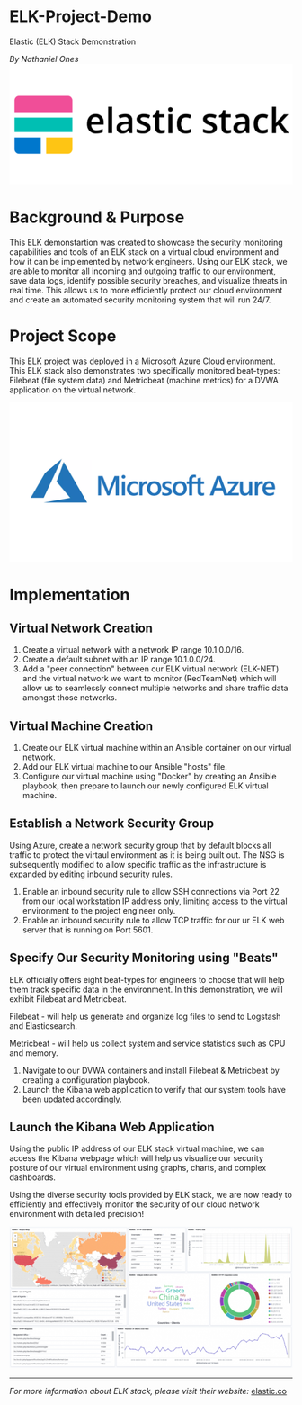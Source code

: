 # **ELK-Project-Demo**
Elastic (ELK) Stack Demonstration

*By Nathaniel Ones*
![](images/ELK.png)  
# **Background & Purpose** #
This ELK demonstartion was created to showcase the security monitoring capabilities and tools of an ELK stack on a virtual cloud environment and how it can be implemented by network engineers. Using our ELK stack, we are able to monitor all incoming and outgoing traffic to our environment, save data logs, identify possible security breaches, and visualize threats in real time. This allows us to more efficiently protect our cloud environment and create an automated security monitoring system that will run 24/7.

# **Project Scope** #
This ELK project was deployed in a Microsoft Azure Cloud environment. This ELK stack also demonstrates two specifically monitored beat-types: Filebeat (file system data) and Metricbeat (machine metrics) for a DVWA application on the virtual network.

![](images/Azure.png)  

# **Implementation** #

## Virtual Network Creation ##

1. Create a virtual network with a network IP range 10.1.0.0/16.
2. Create a default subnet with an IP range 10.1.0.0/24.
3. Add a "peer connection" between our ELK virtual network (ELK-NET) and the virtual network we want to monitor (RedTeamNet) which will allow us to seamlessly connect multiple networks and share traffic data amongst those networks.

## Virtual Machine Creation ## 
1. Create our ELK virtual machine within an Ansible container on our virtual network.
2. Add our ELK virtual machine to our Ansible "hosts" file.
3. Configure our virtual machine using "Docker" by creating an Ansible playbook, then prepare to launch our newly configured ELK virtual machine.

## Establish a Network Security Group ##

Using Azure, create a network security group that by default blocks all traffic to protect the virtaul environment as it is being built out. The NSG is subsequently modified to allow specific traffic as the infrastructure is expanded by editing inbound security rules. 

1. Enable an inbound security rule to allow SSH connections via Port 22 from our local workstation IP address only, limiting access to the virtual environment to the project engineer only.
2. Enable an inbound security rule to allow TCP traffic for our ur ELK web server that is running on Port 5601.

## Specify Our Security Monitoring using "Beats" ##
ELK officially offers eight beat-types for engineers to choose that will help them track specific data in the environment. In this demonstration, we will exhibit Filebeat and Metricbeat.

Filebeat - will help us generate and organize log files to send to Logstash and Elasticsearch.

Metricbeat - will help us collect system and service statistics such as CPU and memory.

1. Navigate to our DVWA containers and install Filebeat & Metricbeat by creating a configuration playbook.
2. Launch the Kibana web application to verify that our system tools have been updated accordingly.

## Launch the Kibana Web Application ##
Using the public IP address of our ELK stack virtual machine, we can access the Kibana webpage which will help us visualize our security posture of our virtual environment using graphs, charts, and complex dashboards.

Using the diverse security tools provided by ELK stack, we are now ready to efficiently and effectively monitor the security of our cloud network environment with detailed precision!

![](images/Kibana.png)  
____________________________________________________

*For more information about ELK stack, please visit their website:*
[elastic.co](https://www.elastic.co/what-is/elk-stack)
